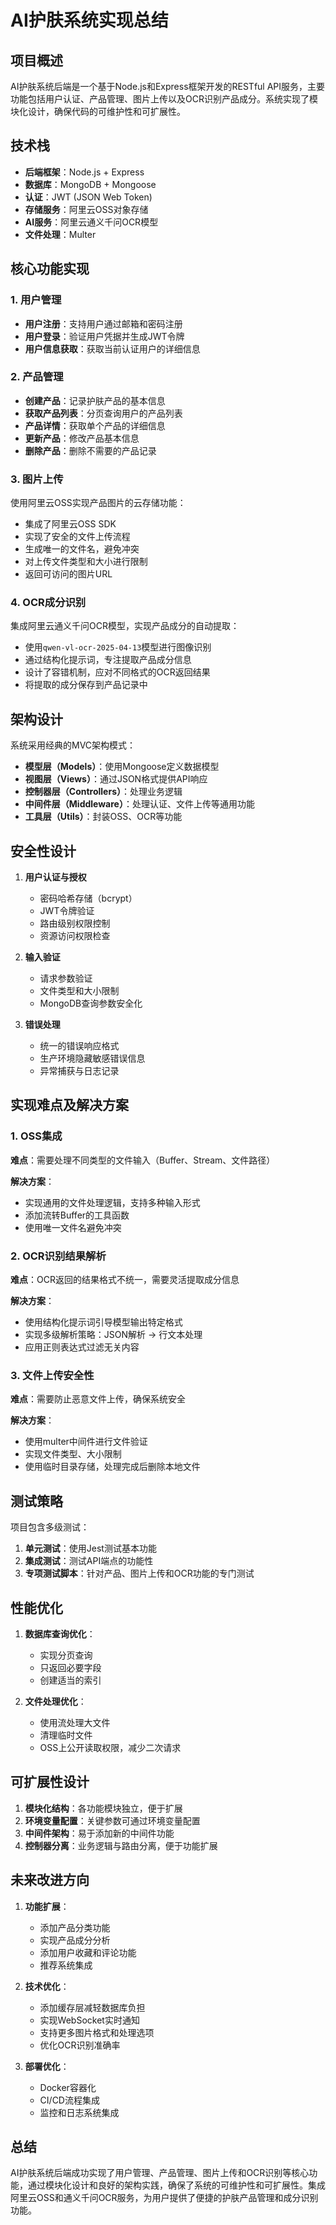 # AI护肤系统实现总结

## 项目概述

AI护肤系统后端是一个基于Node.js和Express框架开发的RESTful API服务，主要功能包括用户认证、产品管理、图片上传以及OCR识别产品成分。系统实现了模块化设计，确保代码的可维护性和可扩展性。

## 技术栈

- **后端框架**：Node.js + Express
- **数据库**：MongoDB + Mongoose
- **认证**：JWT (JSON Web Token)
- **存储服务**：阿里云OSS对象存储
- **AI服务**：阿里云通义千问OCR模型
- **文件处理**：Multer

## 核心功能实现

### 1. 用户管理

- **用户注册**：支持用户通过邮箱和密码注册
- **用户登录**：验证用户凭据并生成JWT令牌
- **用户信息获取**：获取当前认证用户的详细信息

### 2. 产品管理

- **创建产品**：记录护肤产品的基本信息
- **获取产品列表**：分页查询用户的产品列表
- **产品详情**：获取单个产品的详细信息
- **更新产品**：修改产品基本信息
- **删除产品**：删除不需要的产品记录

### 3. 图片上传

使用阿里云OSS实现产品图片的云存储功能：

- 集成了阿里云OSS SDK
- 实现了安全的文件上传流程
- 生成唯一的文件名，避免冲突
- 对上传文件类型和大小进行限制
- 返回可访问的图片URL

### 4. OCR成分识别

集成阿里云通义千问OCR模型，实现产品成分的自动提取：

- 使用`qwen-vl-ocr-2025-04-13`模型进行图像识别
- 通过结构化提示词，专注提取产品成分信息
- 设计了容错机制，应对不同格式的OCR返回结果
- 将提取的成分保存到产品记录中

## 架构设计

系统采用经典的MVC架构模式：

- **模型层（Models）**：使用Mongoose定义数据模型
- **视图层（Views）**：通过JSON格式提供API响应
- **控制器层（Controllers）**：处理业务逻辑
- **中间件层（Middleware）**：处理认证、文件上传等通用功能
- **工具层（Utils）**：封装OSS、OCR等功能

## 安全性设计

1. **用户认证与授权**
   - 密码哈希存储（bcrypt）
   - JWT令牌验证
   - 路由级别权限控制
   - 资源访问权限检查

2. **输入验证**
   - 请求参数验证
   - 文件类型和大小限制
   - MongoDB查询参数安全化

3. **错误处理**
   - 统一的错误响应格式
   - 生产环境隐藏敏感错误信息
   - 异常捕获与日志记录

## 实现难点及解决方案

### 1. OSS集成

**难点**：需要处理不同类型的文件输入（Buffer、Stream、文件路径）

**解决方案**：
- 实现通用的文件处理逻辑，支持多种输入形式
- 添加流转Buffer的工具函数
- 使用唯一文件名避免冲突

### 2. OCR识别结果解析

**难点**：OCR返回的结果格式不统一，需要灵活提取成分信息

**解决方案**：
- 使用结构化提示词引导模型输出特定格式
- 实现多级解析策略：JSON解析 → 行文本处理
- 应用正则表达式过滤无关内容

### 3. 文件上传安全性

**难点**：需要防止恶意文件上传，确保系统安全

**解决方案**：
- 使用multer中间件进行文件验证
- 实现文件类型、大小限制
- 使用临时目录存储，处理完成后删除本地文件

## 测试策略

项目包含多级测试：

1. **单元测试**：使用Jest测试基本功能
2. **集成测试**：测试API端点的功能性
3. **专项测试脚本**：针对产品、图片上传和OCR功能的专门测试

## 性能优化

1. **数据库查询优化**：
   - 实现分页查询
   - 只返回必要字段
   - 创建适当的索引

2. **文件处理优化**：
   - 使用流处理大文件
   - 清理临时文件
   - OSS上公开读取权限，减少二次请求

## 可扩展性设计

1. **模块化结构**：各功能模块独立，便于扩展
2. **环境变量配置**：关键参数可通过环境变量配置
3. **中间件架构**：易于添加新的中间件功能
4. **控制器分离**：业务逻辑与路由分离，便于功能扩展

## 未来改进方向

1. **功能扩展**：
   - 添加产品分类功能
   - 实现产品成分分析
   - 添加用户收藏和评论功能
   - 推荐系统集成

2. **技术优化**：
   - 添加缓存层减轻数据库负担
   - 实现WebSocket实时通知
   - 支持更多图片格式和处理选项
   - 优化OCR识别准确率

3. **部署优化**：
   - Docker容器化
   - CI/CD流程集成
   - 监控和日志系统集成

## 总结

AI护肤系统后端成功实现了用户管理、产品管理、图片上传和OCR识别等核心功能，通过模块化设计和良好的架构实践，确保了系统的可维护性和可扩展性。集成阿里云OSS和通义千问OCR服务，为用户提供了便捷的护肤产品管理和成分识别功能。 